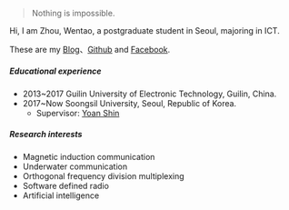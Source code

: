 

> Nothing is impossible.


Hi, I am Zhou, Wentao, a postgraduate student in Seoul, majoring in ICT.

These are my [Blog](https://wentaozhou.cn)、[Github](http://github.com/zhouwt612) and [Facebook](https://www.facebook.com/zhouwentao612).

##### Educational experience
- 2013~2017 Guilin University of Electronic Technology, Guilin, China.
- 2017~Now  Soongsil University, Seoul, Republic of Korea.
  - Supervisor: [Yoan Shin](https://ieeexplore.ieee.org/author/37279496500)


##### Research interests

- Magnetic induction communication
- Underwater communication
- Orthogonal frequency division multiplexing
- Software defined radio
- Artificial intelligence
